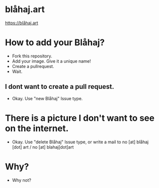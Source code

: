 # blåhaj.art
https://blåhaj.art

# How to add your Blåhaj?

- Fork this repository.
- Add your image. Give it a unique name!
- Create a pullrequest.
- Wait.

## I dont want to create a pull request.
- Okay. Use "new Blåhaj" Issue type.

# There is a picture I don't want to see on the internet.
- Okay. Use "delete Blåhaj" Issue type, or write a mail to no [at] blåhaj [dot] art / no [at] blahaj[dot]art

# Why?
- Why not?